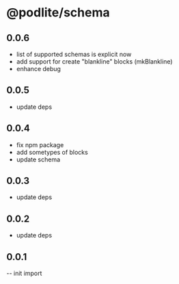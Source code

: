 # @podlite/schema

## 0.0.6
- list of supported schemas is explicit now
- add support for create "blankline" blocks (mkBlankline)
- enhance debug
## 0.0.5
- update deps
## 0.0.4
- fix npm package
- add sometypes of blocks
- update schema
 
## 0.0.3
- update deps
## 0.0.2
- update deps

## 0.0.1
-- init import
